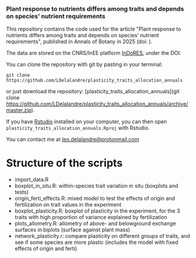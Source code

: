 ### Plant response to nutrients differs among traits and depends on species’ nutrient requirements

This repository contains the code used for the article "Plant response to nutrients differs among traits and depends on species’ nutrient requirements", published in Annals of Botany in 2025 (doi: ).

The data are stored on the CNRS/InEE platform [InDoRES](), under the DOI:

You can clone the repository with git by pasting in your terminal:

	git clone https://github.com/LDelalandre/plasticity_traits_allocation_annuals
    
or 
just download the repository:
[plasticity_traits_allocation_annuals](git clone https://github.com/LDelalandre/plasticity_traits_allocation_annuals/archive/master.zip).

If you have [Rstudio](https://www.rstudio.com/) installed on your computer, you can then open `plasticity_traits_allocation_annuals.Rproj` with Rstudio.

You can contact me at <leo.delalandre@protonmail.com>

# Structure of the scripts
- import_data.R
- boxplot_in_situ.R: within-species trait variation in situ (boxplots and tests)
- origin_ferti_effects.R: mixed model to test the effects of origin and fertilization on trait values in the experiment
- boxplot_plasticity.R: boxplot of plasticity in the experiment, for the 3 traits with high proportion of variance explained by fertilization
- plots_allometry.R: allometry of above- and belowground exchange surfaces in biplots (surface against plant mass)
- network_plasticity.r: compare plasticity on different groups of traits, and see if some species are more plastic (includes the model with fixed effects of origin and ferti)

